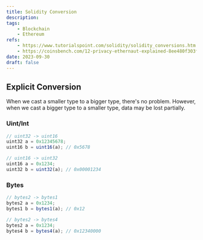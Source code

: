 ```yaml
---
title: Solidity Conversion
description: 
tags:
    - Blockchain
    - Ethereum
refs:
    - https://www.tutorialspoint.com/solidity/solidity_conversions.htm
    - https://coinsbench.com/12-privacy-ethernaut-explained-8ee480f303f2
date: 2023-09-30
draft: false
---
```


## Explicit Conversion

When we cast a smaller type to a bigger type, there's no problem. However, when we cast a bigger type to a smaller type, data may be lost partially.

### Uint/Int

```js
// uint32 -> uint16
uint32 a = 0x12345678;
uint16 b = uint16(a); // 0x5678

// uint16 -> uint32
uint16 a = 0x1234;
uint32 b = uint32(a); // 0x00001234
```

### Bytes

```js
// bytes2 -> bytes1
bytes2 a = 0x1234;
bytes1 b = bytes1(a); // 0x12

// bytes2 -> bytes4
bytes2 a = 0x1234;
bytes4 b = bytes4(a); // 0x12340000
```